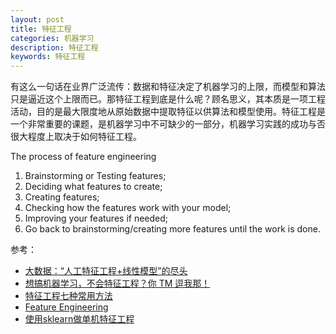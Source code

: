 ```yaml
---
layout: post
title: 特征工程
categories: 机器学习
description: 特征工程
keywords: 特征工程
---
```


有这么一句话在业界广泛流传：数据和特征决定了机器学习的上限，而模型和算法只是逼近这个上限而已。那特征工程到底是什么呢？顾名思义，其本质是一项工程活动，目的是最大限度地从原始数据中提取特征以供算法和模型使用。特征工程是一个非常重要的课题，是机器学习中不可缺少的一部分，机器学习实践的成功与否很大程度上取决于如何特征工程。

The process of feature engineering

1. Brainstorming or Testing features;
2. Deciding what features to create;
3. Creating features;
4. Checking how the features work with your model;
5. Improving your features if needed;
6. Go back to brainstorming/creating more features until the work is done.

参考：

* [大数据：“人工特征工程+线性模型”的尽头](https://mli.github.io/2013/03/24/the-end-of-feature-engineering-and-linear-model/)
* [想搞机器学习，不会特征工程？你 TM 逗我那！](http://dataunion.org/20276.html)
* [特征工程七种常用方法](https://flystarhe.github.io/2016/09/05/feature-engineering/)
* [Feature Engineering](https://en.wikipedia.org/wiki/Feature_engineering)
* [使用sklearn做单机特征工程](https://www.cnblogs.com/jasonfreak/p/5448385.html)